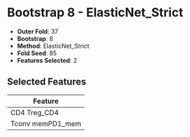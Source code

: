 # Bootstrap 8 - ElasticNet_Strict

- **Outer Fold**: 37
- **Bootstrap**: 8
- **Method**: ElasticNet_Strict
- **Fold Seed**: 85
- **Features Selected**: 2

## Selected Features

| Feature |
|---------|
| CD4 Treg_CD4 |
| Tconv memPD1_mem |
